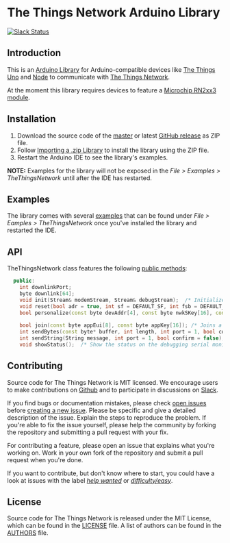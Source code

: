 # The Things Network Arduino Library

[![Slack Status](https://slack.thethingsnetwork.org/badge.svg)](https://slack.thethingsnetwork.org/)

## Introduction

This is an [Arduino Library](https://www.arduino.cc/en/Guide/Libraries) for Arduino-compatible devices like [The Things Uno](https://shop.thethingsnetwork.com/index.php/product/the-things-uno/) and [Node](https://shop.thethingsnetwork.com/index.php/product/the-things-node/) to communicate with [The Things Network](https://www.thethingsnetwork.org).

At the moment this library requires devices to feature a [Microchip RN2xx3 module](http://www.microchip.com/design-centers/wireless-connectivity/embedded-wireless/lora-technology).

## Installation

1. Download the source code of the [master](https://github.com/TheThingsNetwork/arduino-library/archive/master.zip) or latest [GitHub release](https://github.com/TheThingsNetwork/arduino-library/releases) as ZIP file.
2. Follow [Importing a .zip Library](https://www.arduino.cc/en/Guide/Libraries#toc4) to install the library using the ZIP file.
3. Restart the Arduino IDE to see the library's examples.

**NOTE:** Examples for the library will not be exposed in the *File > Examples > TheThingsNetwork* until after the IDE has restarted.

## Examples
The library comes with several [examples](examples) that can be found under *File > Eamples > TheThingsNetwork* once you've installed the library and restarted the IDE.

## API

TheThingsNetwork class features the following [public methods](https://github.com/TheThingsNetwork/arduino-library/blob/master/src/TheThingsNetwork.h#L39):

```C++
  public:
    int downlinkPort;
    byte downlink[64];
    void init(Stream& modemStream, Stream& debugStream);  /* Initialize The arduino device */
    void reset(bool adr = true, int sf = DEFAULT_SF, int fsb = DEFAULT_FSB);  /* Resets The arduino device */
    bool personalize(const byte devAddr[4], const byte nwkSKey[16], const byte appSKey[16]); /* Activate the arduino device with your
                                                                                                address and keys */
    bool join(const byte appEui[8], const byte appKey[16]); /* Joins a Network */
    int sendBytes(const byte* buffer, int length, int port = 1, bool confirm = false); /* Sends bytes to a network */
    int sendString(String message, int port = 1, bool confirm = false);  /* Sends a string to a network */
    void showStatus();  /* Show the status on the debugging serial monitor */
```

## Contributing

Source code for The Things Network is MIT licensed. We encourage users to make contributions on [Github](https://github.com/TheThingsNetwork/arduino-library) and to participate in discussions on [Slack](https://slack.thethingsnetwork.org).

If you find bugs or documentation mistakes, please check [open issues](https://github.com/TheThingsNetwork/arduino-library/issues) before [creating a new issue](https://github.com/TheThingsNetwork/arduino-library/issues/new). Please be specific and give a detailed description of the issue. Explain the steps to reproduce the problem. If you're able to fix the issue yourself, please help the community by forking the repository and submitting a pull request with your fix.

For contributing a feature, please open an issue that explains what you're working on. Work in your own fork of the repository and submit a pull request when you're done.

If you want to contribute, but don't know where to start, you could have a look at issues with the label [*help wanted*](https://github.com/TheThingsNetwork/arduino-library/labels/help%20wanted) or [*difficulty/easy*](https://github.com/TheThingsNetwork/arduino-library/labels/difficulty%2Feasy).

## License

Source code for The Things Network is released under the MIT License, which can be found in the [LICENSE](LICENSE) file. A list of authors can be found in the [AUTHORS](AUTHORS) file.
